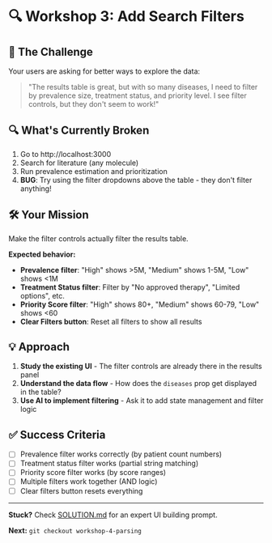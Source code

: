 # 🔍 Workshop 3: Add Search Filters

## 🎯 The Challenge

Your users are asking for better ways to explore the data:

> "The results table is great, but with so many diseases, I need to filter by prevalence size, treatment status, and priority level. I see filter controls, but they don't seem to work!"

## 🔍 What's Currently Broken

1. Go to http://localhost:3000
2. Search for literature (any molecule)
3. Run prevalence estimation and prioritization
4. **BUG**: Try using the filter dropdowns above the table - they don't filter anything!

## 🛠️ Your Mission

Make the filter controls actually filter the results table.

**Expected behavior:**
- **Prevalence filter**: "High" shows >5M, "Medium" shows 1-5M, "Low" shows <1M
- **Treatment Status filter**: Filter by "No approved therapy", "Limited options", etc.
- **Priority Score filter**: "High" shows 80+, "Medium" shows 60-79, "Low" shows <60
- **Clear Filters button**: Reset all filters to show all results

## 💡 Approach

1. **Study the existing UI** - The filter controls are already there in the results panel
2. **Understand the data flow** - How does the `diseases` prop get displayed in the table?
3. **Use AI to implement filtering** - Ask it to add state management and filter logic

## ✅ Success Criteria

- [ ] Prevalence filter works correctly (by patient count numbers)
- [ ] Treatment status filter works (partial string matching)
- [ ] Priority score filter works (by score ranges)
- [ ] Multiple filters work together (AND logic)
- [ ] Clear filters button resets everything

---

**Stuck?** Check [SOLUTION.md](./SOLUTION.md) for an expert UI building prompt.

**Next:** `git checkout workshop-4-parsing` 
